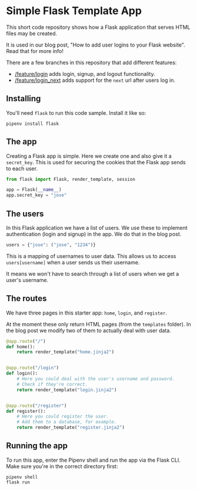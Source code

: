 # Simple Flask Template App

This short code repository shows how a Flask application that serves HTML files may be created.

It is used in our blog post, "How to add user logins to your Flask website". Read that for more info!

There are a few branches in this repository that add different features:

* [/feature/login]() adds login, signup, and logout functionality.
* [/feature/login_next]() adds support for the `next` url after users log in.

## Installing

You'll need `flask` to run this code sample. Install it like so:

```
pipenv install flask
```

## The app

Creating a Flask app is simple. Here we create one and also give it a `secret_key`. This is used for securing the cookies that the Flask app sends to each user.

```python
from flask import Flask, render_template, session

app = Flask(__name__)
app.secret_key = "jose"
```

## The users

In this Flask application we have a list of users. We use these to implement authentication (login and signup) in the app. We do that in the blog post.

```python
users = {"jose": ("jose", "1234")}
```

This is a mapping of usernames to user data. This allows us to access `users[username]` when a user sends us their username.

It means we won't have to search through a list of users when we get a user's username.

## The routes

We have three pages in this starter app: `home`, `login`, and `register`.

At the moment these only return HTML pages (from the `templates` folder). In the blog post we modify two of them to actually deal with user data.

```python
@app.route("/")
def home():
    return render_template("home.jinja2")


@app.route("/login")
def login():
    # Here you could deal with the user's username and password.
    # Check if they're correct.
    return render_template("login.jinja2")


@app.route("/register")
def register():
    # Here you could register the user.
    # Add them to a database, for example.
    return render_template("register.jinja2")
```

## Running the app

To run this app, enter the Pipenv shell and run the app via the Flask CLI. Make sure you're in the correct directory first:

```
pipenv shell
flask run
```